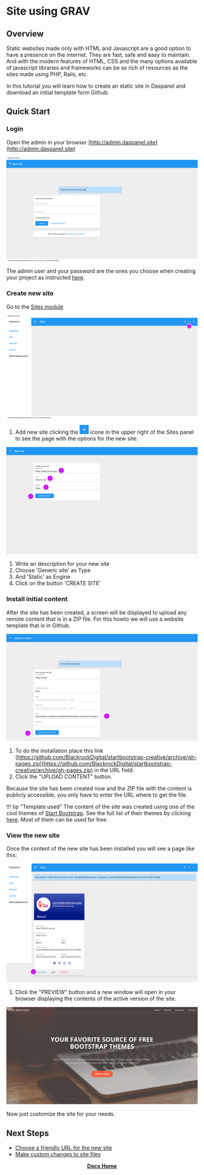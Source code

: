 
# Site using GRAV

## Overview

Static websites made only with HTML and Javascript are a good option to have a 
presence on the internet. They are fast, safe and easy to maintain. And with the 
modern features of HTML, CSS and the many options available of javascript libraries 
and frameworks can be as rich of resources as the sites made using PHP, Rails, etc.

In this tutorial you will learn how to create an static site in Daspanel and 
download an initial template form Github.

## Quick Start

### Login

Open the admin in your browser [http://admin.daspanel.site](http://admin.daspanel.site)

[![Daspanel login](daspanel-login.png)](daspanel-login.png)

The admin user and your password are the ones you choose when creating your 
project as instructed [here](/help/install/linux/#configure-daspanel).

### Create new site

Go to the [Sites module](http://admin.daspanel.site/sites/)

[![Daspanel sites](sites-empty.png)](sites-empty.png)

1. Add new site clicking the ![+](/img/add.png "+") 
icone in the upper right of the Sites panel to see the page with the options for 
the new site:

[![Static new](static-new.png)](static-new.png)

1. Write an description for your new site
2. Choose 'Generic site' as Type
3. And 'Static' as Engine
4. Click on the button 'CREATE SITE'

### Install initial content

After the site has been created, a screen will be displayed to upload any remote 
content that is in a ZIP file. For this howto we will use a website template that is in Github.

[![Static upload](static-upload.png)](static-upload.png)

1. To do the installation place this link 
[https://github.com/BlackrockDigital/startbootstrap-creative/archive/gh-pages.zip](https://github.com/BlackrockDigital/startbootstrap-creative/archive/gh-pages.zip) 
in the URL field.
2. Click the "UPLOAD CONTENT" button.

Because the site has been created now and the ZIP file with the content is 
publicly accessible, you only have to enter the URL where to get the file.

!!! tip "Template used"
    The content of the site was created using one of the cool themes of 
    [Start Bootstrap](https://startbootstrap.com). See the full list of their 
    themes by clicking [here](https://startbootstrap.com/template-categories/all/). 
    Most of them can be used for free.

### View the new site

Once the content of the new site has been installed you will see a page like this:

[![Static preview](static-preview.png)](static-preview.png)

1. Click the "PREVIEW" button and a new window will open in your browser 
displaying the contents of the active version of the site.

[![Static content](static-content.png)](static-content.png)

Now just customize the site for your needs.

## Next Steps

* [Choose a friendly URL for the new site](/help/sites/edit.md)
* [Make custom changes to site files](/help/services/filemanager.md)

<p align="center">
  <b><a href="http://docs.daspanel.com" target="_blank">Docs Home</a></b><br>
</p>




